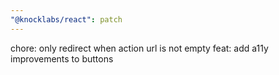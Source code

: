 ```yaml
---
"@knocklabs/react": patch
---
```


chore: only redirect when action url is not empty
feat: add a11y improvements to buttons
